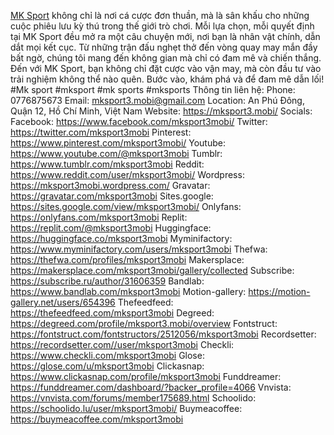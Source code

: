 <a href="https://mksport3.mobi/">MK Sport</a> không chỉ là nơi cá cược đơn thuần, mà là sân khấu cho những cuộc phiêu lưu kỳ thú trong thế giới trò chơi. Mỗi lựa chọn, mỗi quyết định tại MK Sport đều mở ra một câu chuyện mới, nơi bạn là nhân vật chính, dẫn dắt mọi kết cục. Từ những trận đấu nghẹt thở đến vòng quay may mắn đầy bất ngờ, chúng tôi mang đến không gian mà chỉ có đam mê và chiến thắng. Đến với MK Sport, bạn không chỉ đặt cược vào vận may, mà còn đầu tư vào trải nghiệm không thể nào quên. Bước vào, khám phá và để đam mê dẫn lối!
#Mk sport  #mksport #mk sports #mksports
Thông tin liên hệ:
Phone: 0776875673
Email: mksport3.mobi@gmail.com
Location: An Phú Đông, Quận 12, Hồ Chí Minh, Việt Nam
Website: <a href="https://mksport3.mobi/">https://mksport3.mobi/</a>
Socials:
Facebook: <a href="https://www.facebook.com/mksport3mobi/">https://www.facebook.com/mksport3mobi/</a>
Twitter: <a href="https://twitter.com/mksport3mobi">https://twitter.com/mksport3mobi</a>
Pinterest: <a href="https://www.pinterest.com/mksport3mobi/">https://www.pinterest.com/mksport3mobi/</a>
Youtube: <a href="https://www.youtube.com/@mksport3mobi">https://www.youtube.com/@mksport3mobi</a>
Tumblr: <a href="https://www.tumblr.com/mksport3mobi">https://www.tumblr.com/mksport3mobi</a>
Reddit: <a href="https://www.reddit.com/user/mksport3mobi/">https://www.reddit.com/user/mksport3mobi/</a>
Wordpress: <a href="https://mksport3mobi.wordpress.com/">https://mksport3mobi.wordpress.com/</a>
Gravatar: <a href="https://gravatar.com/mksport3mobi">https://gravatar.com/mksport3mobi</a>
Sites.google: <a href="https://sites.google.com/view/mksport3mobi/">https://sites.google.com/view/mksport3mobi/</a>
Onlyfans: <a href="https://onlyfans.com/mksport3mobi">https://onlyfans.com/mksport3mobi</a>
Replit: <a href="https://replit.com/@mksport3mobi">https://replit.com/@mksport3mobi</a>
Huggingface: <a href="https://huggingface.co/mksport3mobi">https://huggingface.co/mksport3mobi</a>
Myminifactory: <a href="https://www.myminifactory.com/users/mksport3mobi">https://www.myminifactory.com/users/mksport3mobi</a>
Thefwa: <a href="https://thefwa.com/profiles/mksport3mobi">https://thefwa.com/profiles/mksport3mobi</a>
Makersplace: <a href="https://makersplace.com/mksport3mobi/gallery/collected">https://makersplace.com/mksport3mobi/gallery/collected</a>
Subscribe: <a href="https://subscribe.ru/author/31606359">https://subscribe.ru/author/31606359</a>
Bandlab: <a href="https://www.bandlab.com/mksport3mobi">https://www.bandlab.com/mksport3mobi</a>
Motion-gallery: <a href="https://motion-gallery.net/users/654396">https://motion-gallery.net/users/654396</a>
Thefeedfeed: <a href="https://thefeedfeed.com/mksport3mobi">https://thefeedfeed.com/mksport3mobi</a>
Degreed: <a href="https://degreed.com/profile/mksport3.mobi/overview">https://degreed.com/profile/mksport3.mobi/overview</a>
Fontstruct: <a href="https://fontstruct.com/fontstructors/2512056/mksport3mobi">https://fontstruct.com/fontstructors/2512056/mksport3mobi</a>
Recordsetter: <a href="https://recordsetter.com//user/mksport3mobi">https://recordsetter.com//user/mksport3mobi</a>
Checkli: <a href="https://www.checkli.com/mksport3mobi">https://www.checkli.com/mksport3mobi</a>
Glose: <a href="https://glose.com/u/mksport3mobi">https://glose.com/u/mksport3mobi</a>
Clickasnap: <a href="https://www.clickasnap.com/profile/mksport3mobi">https://www.clickasnap.com/profile/mksport3mobi</a>
Funddreamer: <a href="https://funddreamer.com/dashboard/?backer_profile=4066">https://funddreamer.com/dashboard/?backer_profile=4066</a>
Vnvista: <a href="https://vnvista.com/forums/member175689.html">https://vnvista.com/forums/member175689.html</a>
Schoolido: <a href="https://schoolido.lu/user/mksport3mobi/">https://schoolido.lu/user/mksport3mobi/</a>
Buymeacoffee: <a href="https://buymeacoffee.com/mksport3mobi">https://buymeacoffee.com/mksport3mobi</a>